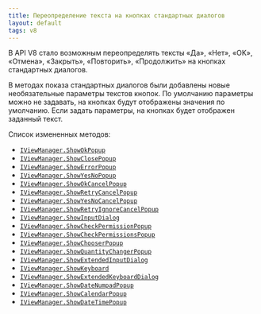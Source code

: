 ```yaml
---
title: Переопределение текста на кнопках стандартных диалогов
layout: default
tags: v8
---
```


В API V8 стало возможным переопределять тексты «Да», «Нет», «OK», «Отмена», «Закрыть», «Повторить», «Продолжить» на кнопках стандартных диалогов.

В методах показа стандартных диалогов были добавлены новые необязательные параметры текстов кнопок. 
По умолчанию параметры можно не задавать, на кнопках будут отображены значения по умолчанию. 
Если задать параметры, на кнопках будет отображен заданный текст.

Список измененных методов:

- [`IViewManager.ShowOkPopup`](https://iiko.github.io/front.api.sdk/v8/html/M_Resto_Front_Api_UI_IViewManager_ShowOkPopup.htm)
- [`IViewManager.ShowClosePopup`](https://iiko.github.io/front.api.sdk/v8/html/M_Resto_Front_Api_UI_IViewManager_ShowClosePopup.htm)
- [`IViewManager.ShowErrorPopup`](https://iiko.github.io/front.api.sdk/v8/html/M_Resto_Front_Api_UI_IViewManager_ShowErrorPopup.htm)
- [`IViewManager.ShowYesNoPopup`](https://iiko.github.io/front.api.sdk/v8/html/M_Resto_Front_Api_UI_IViewManager_ShowYesNoPopup.htm)
- [`IViewManager.ShowOkCancelPopup`](https://iiko.github.io/front.api.sdk/v8/html/M_Resto_Front_Api_UI_IViewManager_ShowOkCancelPopup.htm)
- [`IViewManager.ShowRetryCancelPopup`](https://iiko.github.io/front.api.sdk/v8/html/M_Resto_Front_Api_UI_IViewManager_ShowRetryCancelPopup.htm)
- [`IViewManager.ShowYesNoCancelPopup`](https://iiko.github.io/front.api.sdk/v8/html/M_Resto_Front_Api_UI_IViewManager_ShowYesNoCancelPopup.htm)
- [`IViewManager.ShowRetryIgnoreCancelPopup`](https://iiko.github.io/front.api.sdk/v8/html/M_Resto_Front_Api_UI_IViewManager_ShowRetryIgnoreCancelPopup.htm)
- [`IViewManager.ShowInputDialog`](https://iiko.github.io/front.api.sdk/v8/html/M_Resto_Front_Api_UI_IViewManager_ShowInputDialog.htm)
- [`IViewManager.ShowCheckPermissionPopup`](https://iiko.github.io/front.api.sdk/v8/html/M_Resto_Front_Api_UI_IViewManager_ShowCheckPermissionPopup.htm)
- [`IViewManager.ShowCheckPermissionsPopup`](https://iiko.github.io/front.api.sdk/v8/html/M_Resto_Front_Api_UI_IViewManager_ShowCheckPermissionsPopup.htm)
- [`IViewManager.ShowChooserPopup`](https://iiko.github.io/front.api.sdk/v8/html/M_Resto_Front_Api_UI_IViewManager_ShowChooserPopup.htm)
- [`IViewManager.ShowQuantityChangerPopup`](https://iiko.github.io/front.api.sdk/v8/html/M_Resto_Front_Api_UI_IViewManager_ShowQuantityChangerPopup.htm)
- [`IViewManager.ShowExtendedInputDialog`](https://iiko.github.io/front.api.sdk/v8/html/M_Resto_Front_Api_UI_IViewManager_ShowExtendedInputDialog.htm)
- [`IViewManager.ShowKeyboard`](https://iiko.github.io/front.api.sdk/v8/html/M_Resto_Front_Api_UI_IViewManager_ShowKeyboard.htm)
- [`IViewManager.ShowExtendedKeyboardDialog`](https://iiko.github.io/front.api.sdk/v8/html/M_Resto_Front_Api_UI_IViewManager_ShowExtendedKeyboardDialog.htm)
- [`IViewManager.ShowDateNumpadPopup`](https://iiko.github.io/front.api.sdk/v8/html/M_Resto_Front_Api_UI_IViewManager_ShowDateNumpadPopup.htm)
- [`IViewManager.ShowCalendarPopup`](https://iiko.github.io/front.api.sdk/v8/html/M_Resto_Front_Api_UI_IViewManager_ShowCalendarPopup.htm)
- [`IViewManager.ShowDateTimePopup`](https://iiko.github.io/front.api.sdk/v8/html/M_Resto_Front_Api_UI_IViewManager_ShowDateTimePopup.htm)